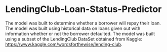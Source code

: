 # LendingClub-Loan-Status-Predictor
The model was built to determine whether a borrower will repay their loan. The model was built using historical data on loans given out with information whether or not the borrower defaulted. The model was built using a subset of the LendingClub DataSet obtained from Kaggle: https://www.kaggle.com/wordsforthewise/lending-club.
